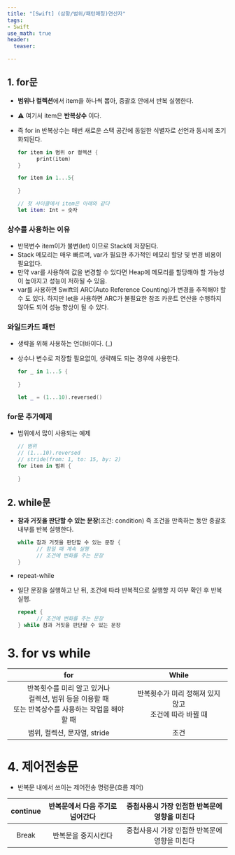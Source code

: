 ```yaml
---
title: "[Swift] (삼항/범위/패턴매칭)연산자"
tags: 
- Swift
use_math: true
header: 
  teaser: 

---
```


## 1. for문

- **범위나 컬렉션**에서 item을 하나씩 뽑아, 중괄호 안에서 반복 실행한다.
- ⚠️ 여기서 item은 **반복상수** 이다.
- 즉 for in 반복상수는 매번 새로운 스택 공간에 동일한 식별자로 선언과 동시에 초기화되된다.

  ```swift
  for item in 범위 or 컬렉션 {
  		print(item)
  }
  
  for item in 1...5{
    
  }
  
  // 첫 사이클에서 item은 아래와 같다
  let item: Int = 숫자
  
  ```


### 상수를 사용하는 이유

- 반복변수 item이가 불변(let) 이므로 Stack에 저장된다.
- Stack 메모리는 매우 빠르며, var가 필요한 추가적인 메모리 할당 및 변경 비용이 필요없다.
- 만약 var를 사용하여 값을 변경할 수 있다면 Heap에 메모리를 할당해야 할 가능성이 높아지고 성능이 저하될 수 있음.
- var를 사용하면 Swift의 ARC(Auto Reference Counting)가 변경을 추적해야 할 수 도 있다. 하지만 let을 사용하면 ARC가 불필요한 참조 카운트 연산을 수행하지 않아도 되어 성능 향상이 될 수 있다.

### 와일드카드 패턴

- 생략을 위해 사용하는 언더바이다. (_)
- 상수나 변수로 저장할 필요없이, 생략해도 되는 경우에 사용한다.

  ```swift
  for _ in 1...5 {
    
  }
  
  let _ = (1...10).reversed()
  ```

### for문 추가예제

- 범위에서 많이 사용되는 예제

  ```swift
  // 범위
  // (1...10).reversed
  // stride(from: 1, to: 15, by: 2)
  for item in 범위 {
    
  }
  ```

  

## 2. while문

- **참과 거짓을 판단할 수 있는 문장**(조건: condition) 즉 조건을 만족하는 동안 중괄호 내부를 반복 실행한다.

  ```swift
  while 참과 거짓을 판단할 수 있는 문장 {
    	// 참일 때 계속 실행
    	// 조건에 변화를 주는 문장
  }
  ```



- repeat-while
- 일단 문장을 실행하고 난 뒤, 조건에 따라 반복적으로 실행할 지 여부 확인 후 반복 실행.

  ```swift
  repeat {
    	// 조건에 변화를 주는 문장
  } while 참과 거짓을 판단할 수 있는 문장
  ```



# 3. for vs while 

|                             for                              |                          While                           |
| :----------------------------------------------------------: | :------------------------------------------------------: |
| 반복횟수를 미리 알고 있거나<br>컬렉션, 범위 등을 이용할 때<br>또는 반복상수를 사용하는 작업을 해야할 때 | 반복횟수가 미리 정해져 있지 않고 <br>조건에 따라 바뀔 때 |
|                 범위, 컬렉션, 문자열, stride                 |                           조건                           |



# 4. 제어전송문

- 반복문 내에서 쓰이는 제어전송 명령문(흐름 제어)

| continue | 반복문에서 다음 주기로 넘어간다 | 중첩사용시 가장 인접한 반복문에 영향을 미친다 |
| :------: | :-----------------------------: | :-------------------------------------------: |
|  Break   |       반복문을 중지시킨다       | 중첩사용시 가장 인접한 반복문에 영향을 미친다 |

